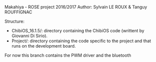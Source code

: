 Makahiya - ROSE project 2016/2017
Author: Sylvain LE ROUX & Tanguy ROUFFIGNAC

Structure:
- ChibiOS_16.1.5/: directory containing the ChibiOS code (writtent by Giovanni
        Di Sirio).
- Project/: directory containing the code specific to the project and that
    runs on the development board.

For now this branch contains the PWM driver and the bluetooth

